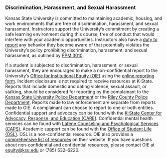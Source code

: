 ### Discrimination, Harassment, and Sexual Harassment

Kansas State University is committed to maintaining academic, housing, and work environments that are free of discrimination, harassment, and sexual harassment. Instructors support the University’s commitment by creating a safe learning environment during this course, free of conduct that would interfere with your academic opportunities. Instructors also have a [duty to report](https://www.k-state.edu/oie/faqs.html) any behavior they become aware of that potentially violates the University’s policy prohibiting discrimination, harassment, and sexual harassment, as outlined by [PPM 3010](https://www.k-state.edu/policies/ppm/3000/3010.html).  

If a student is subjected to discrimination, harassment, or sexual harassment, they are encouraged to make a non-confidential report to the University’s [Office for Institutional Equity (OIE)](https://www.k-state.edu/oie/) using the [online reporting form](https://cm.maxient.com/reportingform.php?KansasStateUniv&layout_id=34). Incident disclosure is not required to receive resources at K-State. Reports that include domestic and dating violence, sexual assault, or stalking, should be considered for reporting by the complainant to the [Kansas State University Police Department](https://www.k-state.edu/police/suggest/) or the [Riley County Police Department](https://www.rileycountypolice.org/). Reports made to law enforcement are separate from reports made to OIE. A complainant can choose to report to one or both entities. Confidential support and advocacy can be found with the [K-State Center for Advocacy, Response, and Education (CARE)](https://www.k-state.edu/care/). Confidential mental health services can be found with [Lafene Counseling and Psychological Services (CAPS)](https://www.k-state.edu/counseling/). Academic support can be found with the [Office of Student Life (OSL)](https://www.k-state.edu/studentlife/). OSL is a non-confidential resource. OIE also provides a [comprehensive list of resources](https://www.k-state.edu/oie/resources.html) on their website. If you have questions about non-confidential and confidential resources, please contact OIE at [equity@ksu.edu](mailto:equity@ksu.edu) or (785) 532–6220. 

<!-- Updated Spring 2023 -->